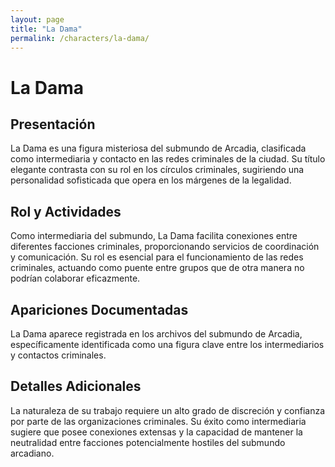 ```yaml
---
layout: page
title: "La Dama"
permalink: /characters/la-dama/
---
```


# La Dama

## Presentación
La Dama es una figura misteriosa del submundo de Arcadia, clasificada como intermediaria y contacto en las redes criminales de la ciudad. Su título elegante contrasta con su rol en los círculos criminales, sugiriendo una personalidad sofisticada que opera en los márgenes de la legalidad.

## Rol y Actividades
Como intermediaria del submundo, La Dama facilita conexiones entre diferentes facciones criminales, proporcionando servicios de coordinación y comunicación. Su rol es esencial para el funcionamiento de las redes criminales, actuando como puente entre grupos que de otra manera no podrían colaborar eficazmente.

## Apariciones Documentadas
La Dama aparece registrada en los archivos del submundo de Arcadia, específicamente identificada como una figura clave entre los intermediarios y contactos criminales.

## Detalles Adicionales
La naturaleza de su trabajo requiere un alto grado de discreción y confianza por parte de las organizaciones criminales. Su éxito como intermediaria sugiere que posee conexiones extensas y la capacidad de mantener la neutralidad entre facciones potencialmente hostiles del submundo arcadiano.